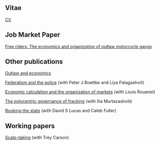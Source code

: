 ## Vitae

[CV](https://github.com/eepiano/eepiano.github.io/blob/master/Piano_Ennio_CV.pdf?raw=true)

## Job Market Paper

[Free riders: The economics and organization of outlaw motorcycle gangs](https://github.com/eepiano/eepiano.github.io/blob/master/Free%20riders.pdf?raw=true)

## Other publications

[Outlaw and economics](https://github.com/eepiano/eepiano.github.io/blob/master/Outlaw%20and%20economics%20copy.pdf?raw=true)

[Federalism and the police](https://github.com/eepiano/eepiano.github.io/blob/master/PeterJBoettkeLiyaPalagash.pdf?raw=true)  (with Peter J Boettke and Liya Palagashvili)

[Economic calculation and the organization of markets](https://github.com/eepiano/eepiano.github.io/blob/master/Piano-Rouanet2018_Article_EconomicCalculationAndTheOrgan.pdf?raw=true) (with Louis Rouanet)

[The polycentric governance of fracking](https://github.com/eepiano/eepiano.github.io/blob/master/Polycentric%20governance%20of%20fracking.pdf?raw=true) (with Ilia Murtazashvili)

[Rooking the state](https://github.com/eepiano/eepiano.github.io/blob/master/Polycentric%20governance%20of%20fracking.pdf?raw=true) (with David S Lucas and Caleb Fuller)

## Working papers

[Scalp-taking](https://github.com/eepiano/eepiano.github.io/blob/master/Revised_Manuscript.edited.pdf?raw=true) (with Trey Carson)
